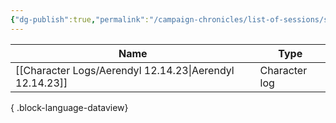 ```yaml
---
{"dg-publish":true,"permalink":"/campaign-chronicles/list-of-sessions/session-9/","tags":["Event"]}
---
```



| Name                                                       | Type          |
| ---------------------------------------------------------- | ------------- |
| [[Character Logs/Aerendyl 12.14.23\|Aerendyl 12.14.23]] | Character log |

{ .block-language-dataview}